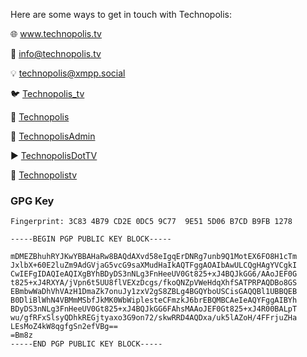 
Here are some ways to get in touch with Technopolis:

🌐 <a href="https://www.technopolis.tv">www.technopolis.tv</a>

📧 <a href="mailto:info@technopolis.tv">info@technopolis.tv</a>

💡 <a href="xmpp:technopolis@xmpp.social">technopolis@xmpp.social</a>

🐦 <a href="https://twitter.com/technopolis_tv">Technopolis_tv</a>

🐘 <a rel="me" href="https://mastodon.social/@technopolis">Technopolis</a>

📨 <a href="https://t.me/TechnopolisAdmin">TechnopolisAdmin</a>

▶️ <a href="https://www.youtube.com/@TechnopolisDotTV">TechnopolisDotTV</a>

🐙 <a href="https://github.com/technopolistv">Technopolistv</a>

### <i class="fa-solid fa-lock"></i> GPG Key
```
Fingerprint: 3C83 4B79 CD2E 0DC5 9C77  9E51 5D06 B7CD B9FB 1278

-----BEGIN PGP PUBLIC KEY BLOCK-----

mDMEZBhuhRYJKwYBBAHaRw8BAQdAXvd58eIgqErDNRg7unb9Q1MotEX6FO8H1cTm
JxlbX+60E2luZm9AdGVjaG5vcG9saXMudHaIkAQTFggAOAIbAwULCQgHAgYVCgkI
CwIEFgIDAQIeAQIXgBYhBDyDS3nNLg3FnHeeUV0Gt825+xJ4BQJkGG6/AAoJEF0G
t825+xJ4RXYA/jVpn6t5UU8flVEXzDcgs/fkoQNZpVWeHdqXhfSATPRPAQDBo8GS
EBmbwWaDhVhVAzH1DmaZk7onuJy1zxV2gS8ZBLg4BGQYboUSCisGAQQBl1UBBQEB
B0DliBlWhN4VBMmMSbfJkMK0WbWiplesteCFmzkJ6brEBQMBCAeIeAQYFggAIBYh
BDyDS3nNLg3FnHeeUV0Gt825+xJ4BQJkGG6FAhsMAAoJEF0Gt825+xJ4R00BALpT
wu/gfRFxSlsyQDhkREGjtyaxo3G9on72/skwRRD4AQDxa/uk5lAZoH/4FFrjuZHa
LEsMoZ4kW8qgfgSn2efVBg==
=Bm8z
-----END PGP PUBLIC KEY BLOCK-----
```
